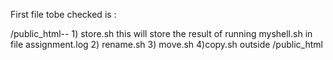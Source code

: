 First file tobe checked is : 

/public_html-- 1) store.sh this will store the result of running myshell.sh in file assignment.log 
               2) rename.sh
               3) move.sh
               4)copy.sh outside  /public_html
              
